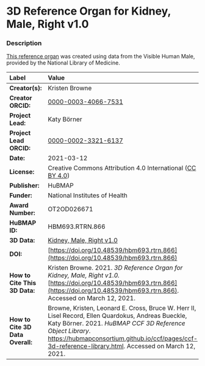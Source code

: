 # 3D Reference Organ for Kidney, Male, Right v1.0

### Description
[This reference organ](https://hubmapconsortium.github.io/ccf/pages/ccf-3d-reference-library.html) was created using data from the Visible Human Male, provided by the National Library of Medicine.

| Label | Value |
| :------------- |:-------------|
| **Creator(s):** | Kristen Browne |
| **Creator ORCID:** | [0000-0003-4066-7531](https://orcid.org/0000-0003-4066-7531) |
| **Project Lead:** | Katy B&ouml;rner |
| **Project Lead ORCID:** | [0000-0002-3321-6137](https://orcid.org/0000-0002-3321-6137) |
| **Date:** | 2021-03-12 |
| **License:** | Creative Commons Attribution 4.0 International ([CC BY 4.0](https://creativecommons.org/licenses/by/4.0/)) |
| **Publisher:** | HuBMAP |
| **Funder:** | National Institutes of Health |
| **Award Number:** | OT2OD026671 |
| **HuBMAP ID:** | HBM693.RTRN.866 |
| **3D Data:** | [Kidney, Male, Right v1.0](https://hubmapconsortium.github.io/ccf-releases/v1.0/models/VH_M_Kidney_Right.glb) |
| **DOI:** | [https://doi.org/10.48539/hbm693.rtrn.866](https://doi.org/10.48539/hbm693.rtrn.866) |
| **How to Cite This 3D Data:** | Kristen Browne. 2021. *3D Reference Organ for Kidney, Male, Right v1.0.* [https://doi.org/10.48539/hbm693.rtrn.866](https://doi.org/10.48539/hbm693.rtrn.866). Accessed on March 12, 2021. |
| **How to Cite 3D Data Overall:** | Browne, Kristen, Leonard E. Cross, Bruce W. Herr II, Lisel Record, Ellen Quardokus, Andreas Bueckle, Katy B&ouml;rner. 2021. *HuBMAP CCF 3D Reference Object Library*. https://hubmapconsortium.github.io/ccf/pages/ccf-3d-reference-library.html. Accessed on March 12, 2021. |